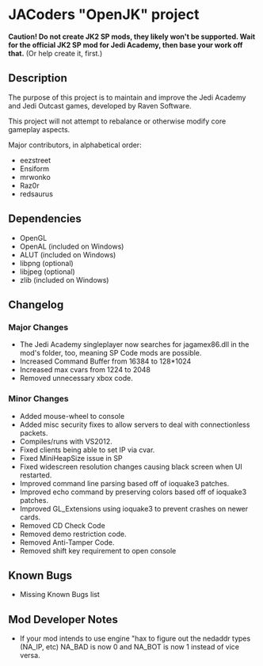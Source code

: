 # JACoders "OpenJK" project #

**Caution! Do not create JK2 SP mods, they likely won't be supported. Wait for the official JK2 SP mod for Jedi Academy, then base your work off that.** (Or help create it, first.)

## Description ##

The purpose of this project is to maintain and improve the Jedi Academy and Jedi Outcast games, developed by Raven Software.

This project will not attempt to rebalance or otherwise modify core gameplay aspects.

Major contributors, in alphabetical order:
* eezstreet
* Ensiform
* mrwonko
* Raz0r
* redsaurus

## Dependencies ##
* OpenGL
* OpenAL (included on Windows)
* ALUT (included on Windows)
* libpng (optional)
* libjpeg (optional)
* zlib (included on Windows)

## Changelog ##

### Major Changes ###
* The Jedi Academy singleplayer now searches for jagamex86.dll in the mod's folder, too, meaning SP Code mods are possible.
* Increased Command Buffer from 16384 to 128*1024
* Increased max cvars from 1224 to 2048
* Removed unnecessary xbox code.

### Minor Changes ###
* Added mouse-wheel to console
* Added misc security fixes to allow servers to deal with connectionless packets.
* Compiles/runs with VS2012.
* Fixed clients being able to set IP via cvar.
* Fixed MiniHeapSize issue in SP
* Fixed widescreen resolution changes causing black screen when UI restarted.
* Improved command line parsing based off of ioquake3 patches.
* Improved echo command by preserving colors based off of ioquake3 patches.
* Improved GL_Extensions using ioquake3 to prevent crashes on newer cards.
* Removed CD Check Code
* Removed demo restriction code.
* Removed Anti-Tamper Code.
* Removed shift key requirement to open console


## Known Bugs ##

* Missing Known Bugs list

## Mod Developer Notes ##
* If your mod intends to use engine "hax to figure out the nedaddr types (NA_IP, etc) NA_BAD is now 0 and NA_BOT is now 1 instead of vice versa.
